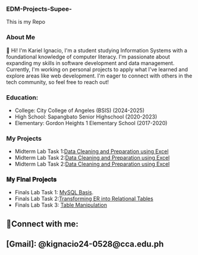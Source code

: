 ### EDM-Projects-Supee-
This is my Repo
### About Me
👋 Hi! I'm Kariel Ignacio, I'm a student studying Information Systems with a foundational knowledge of computer literacy. I'm passionate about expanding my skills in software development and data management. Currently, I'm working on personal projects to apply what I've learned and explore areas like web development. I'm eager to connect with others in the tech community, so feel free to reach out!


### Education:
- College: City College of Angeles (BSIS) (2024-2025)
- High School: Sapangbato Senior Highschool (2020-2023)
- Elementary: Gordon Heights 1 Elementary School (2017-2020)
### My Projects
- Midterm Lab Task 1:[Data Cleaning and Preparation using Excel](https://github.com/Hwanch0/README.md/blob/main/Midterm%20Task%201/Task1.md)
- Midterm Lab Task 2:[Data Cleaning and Preparation using Excel](https://github.com/Hwanch0/README.md/blob/main/MIDTERM%20TASK%202/README.md)
 - Midterm Lab Task 2:[Data Cleaning and Preparation using Excel](https://github.com/Hwanch0/README.md/tree/main/MID%20TASK%203#readme)

### 𝐌𝐲 𝐅𝐢𝐧𝐚𝐥 𝐏𝐫𝐨𝐣𝐞𝐜𝐭𝐬
 - Finals Lab Task 1: [MySQL Basis](https://github.com/Hwanch0/README.md/blob/main/Final%20Task%201%20/README.md).
 -  Finals Lab Task 2:[Transforming ER into Relational Tables](https://github.com/Hwanch0/README.md/blob/main/Final%20Task%202/task2.md)
 -  Finals Lab Task 3: [Table Manipulation](https://github.com/Hwanch0/README.md/blob/main/Final%20Task%203/Task3.md)

 <h2>🤳Connect with me:<h2>
[Gmail]: @kignacio24-0528@cca.edu.ph


